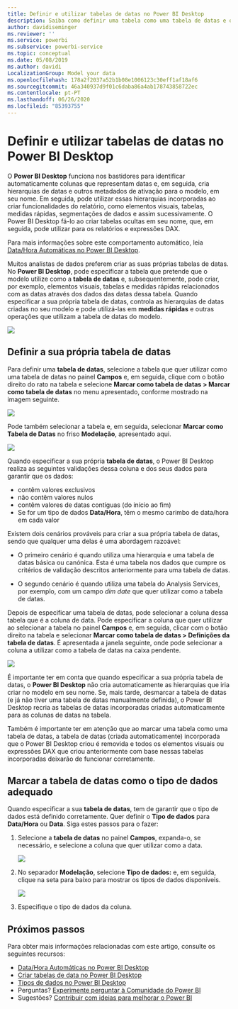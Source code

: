 ```yaml
---
title: Definir e utilizar tabelas de datas no Power BI Desktop
description: Saiba como definir uma tabela como uma tabela de datas e o que isso no Power BI Desktop
author: davidiseminger
ms.reviewer: ''
ms.service: powerbi
ms.subservice: powerbi-service
ms.topic: conceptual
ms.date: 05/08/2019
ms.author: davidi
LocalizationGroup: Model your data
ms.openlocfilehash: 178a2f2037a52b1b08e1006123c30eff1af18af6
ms.sourcegitcommit: 46a340937d9f01c6daba86a4ab178743858722ec
ms.contentlocale: pt-PT
ms.lasthandoff: 06/26/2020
ms.locfileid: "85393755"
---
```

# <a name="set-and-use-date-tables-in-power-bi-desktop"></a>Definir e utilizar tabelas de datas no Power BI Desktop

O **Power BI Desktop** funciona nos bastidores para identificar automaticamente colunas que representam datas e, em seguida, cria hierarquias de datas e outros metadados de ativação para o modelo, em seu nome. Em seguida, pode utilizar essas hierarquias incorporadas ao criar funcionalidades do relatório, como elementos visuais, tabelas, medidas rápidas, segmentações de dados e assim sucessivamente. O Power BI Desktop fá-lo ao criar tabelas ocultas em seu nome, que, em seguida, pode utilizar para os relatórios e expressões DAX.

Para mais informações sobre este comportamento automático, leia [Data/Hora Automáticas no Power BI Desktop](desktop-auto-date-time.md).

Muitos analistas de dados preferem criar as suas próprias tabelas de datas. No **Power BI Desktop**, pode especificar a tabela que pretende que o modelo utilize como a **tabela de datas** e, subsequentemente, pode criar, por exemplo, elementos visuais, tabelas e medidas rápidas relacionados com as datas através dos dados das datas dessa tabela. Quando especificar a sua própria tabela de datas, controla as hierarquias de datas criadas no seu modelo e pode utilizá-las em **medidas rápidas** e outras operações que utilizam a tabela de datas do modelo. 

![](media/desktop-date-tables/date-tables_01.png)

## <a name="setting-your-own-date-table"></a>Definir a sua própria tabela de datas

Para definir uma **tabela de datas**, selecione a tabela que quer utilizar como uma tabela de datas no painel **Campos** e, em seguida, clique com o botão direito do rato na tabela e selecione **Marcar como tabela de datas > Marcar como tabela de datas** no menu apresentado, conforme mostrado na imagem seguinte.

![](media/desktop-date-tables/date-tables_02.png)

Pode também selecionar a tabela e, em seguida, selecionar **Marcar como Tabela de Datas** no friso **Modelação**, apresentado aqui.

![](media/desktop-date-tables/date-tables_02b.png)

Quando especificar a sua própria **tabela de datas**, o Power BI Desktop realiza as seguintes validações dessa coluna e dos seus dados para garantir que os dados:

* contêm valores exclusivos
* não contêm valores nulos
* contêm valores de datas contíguas (do início ao fim)
* Se for um tipo de dados **Data/Hora**, têm o mesmo carimbo de data/hora em cada valor

Existem dois cenários prováveis para criar a sua própria tabela de datas, sendo que qualquer uma delas é uma abordagem razoável:

* O primeiro cenário é quando utiliza uma hierarquia e uma tabela de datas básica ou canónica. Esta é uma tabela nos dados que cumpre os critérios de validação descritos anteriormente para uma tabela de datas. 

* O segundo cenário é quando utiliza uma tabela do Analysis Services, por exemplo, com um campo *dim date* que quer utilizar como a tabela de datas. 

Depois de especificar uma tabela de datas, pode selecionar a coluna dessa tabela que é a coluna de data. Pode especificar a coluna que quer utilizar ao selecionar a tabela no painel **Campos** e, em seguida, clicar com o botão direito na tabela e selecionar **Marcar como tabela de datas > Definições da tabela de datas**. É apresentada a janela seguinte, onde pode selecionar a coluna a utilizar como a tabela de datas na caixa pendente.

![](media/desktop-date-tables/date-tables_03.png)

É importante ter em conta que quando especificar a sua própria tabela de datas, o **Power BI Desktop** não cria automaticamente as hierarquias que iria criar no modelo em seu nome. Se, mais tarde, desmarcar a tabela de datas (e já não tiver uma tabela de datas manualmente definida), o Power BI Desktop recria as tabelas de datas incorporadas criadas automaticamente para as colunas de datas na tabela.

Também é importante ter em atenção que ao marcar uma tabela como uma tabela de datas, a tabela de datas (criada automaticamente) incorporada que o Power BI Desktop criou é removida e todos os elementos visuais ou expressões DAX que criou anteriormente com base nessas tabelas incorporadas deixarão de funcionar corretamente. 

## <a name="marking-your-date-table-as-the-appropriate-data-type"></a>Marcar a tabela de datas como o tipo de dados adequado

Quando especificar a sua **tabela de datas**, tem de garantir que o tipo de dados está definido corretamente. Quer definir o **Tipo de dados** para **Data/Hora** ou **Data**. Siga estes passos para o fazer:

1. Selecione a **tabela de datas** no painel **Campos**, expanda-o, se necessário, e selecione a coluna que quer utilizar como a data.
   
    ![](media/desktop-date-tables/date-tables_04.png) 

2. No separador **Modelação**, selecione **Tipo de dados:** e, em seguida, clique na seta para baixo para mostrar os tipos de dados disponíveis.

    ![](media/desktop-date-tables/date-tables_05.png)

3. Especifique o tipo de dados da coluna. 


## <a name="next-steps"></a>Próximos passos

Para obter mais informações relacionadas com este artigo, consulte os seguintes recursos:

* [Data/Hora Automáticas no Power BI Desktop](desktop-auto-date-time.md)
* [Criar tabelas de data no Power BI Desktop](../guidance/model-date-tables.md)
* [Tipos de dados no Power BI Desktop](../connect-data/desktop-data-types.md)
* Perguntas? [Experimente perguntar à Comunidade do Power BI](https://community.powerbi.com/)
* Sugestões? [Contribuir com ideias para melhorar o Power BI](https://ideas.powerbi.com/)
